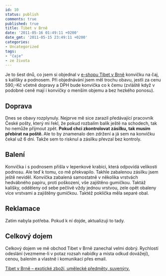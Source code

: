 ```yaml
---
id: 10
status: publish
comments: true
published: true
title: Tibet v Brně
date: '2011-05-16 01:49:11 +0200'
date_gmt: '2011-05-15 23:49:11 +0200'
categories:
- Uncategorized
tags:
- "čaje"
- ze života
---
```

<p>Je to šest dnů, co jsem si objednal v <a href="http://www.tibetvbrne.cz/cajova-souprava-s-lesklou-bilou-glazurou-hnede-teckovanou-p.aspx">e-shopu Tibet v Brně</a> konvičku na čaj, s kalíšky a podnosem. Při objednávání jsem měl trochu obavu, jestli za cenu 590,–Kč včetně dopravy a DPH bude konvička co k čemu (zvláště když v podobné ceně mají i konvičky o menším objemu a bez hezkého ponosu).</p>
<h2>Doprava</h2>
<p>Dnes se obavy rozplynuly. Nejprve mě sice zarazil předávající pracovník České pošty, který mi řekl, že pokud rozbalím balík ještě na schodech, tak ho nemůže přijmout zpět. <strong>Pokud chci zkontrolovat zásilku, tak musím přebírat na poště. </strong>Ale to by znamenalo den zdržení a já sem na konvičku čekal už 6 dní. Takže sem to risknul a zásilku převzal bez kontroly.</p>
<h2>Balení</h2>
<p>Konvička i s podnosem přišla v lepenkové krabici, která odpovídá velikosti podnosu. Ale teď k tomu, co mě překvapilo. Takhle zabalenou zásilku jsem ještě neviděl. Konvička zabalená samostatně v několika vrstvách hedvábného papíru, proti poškození, vše zajištěno gumičkou. Taktáž kalíšky, odděleny od sebe pečlivě vždy jednou vrstvou, zele opět obaleny více vrstvami a zajištěny gumičkou. Taktéž poklička měla separé obal.</p>
<h2>Reklamace</h2>
<p>Zatím nabyla potřeba. Pokud k ní dojde, aktualizuji to tady.</p>
<h2>Celkový dojem</h2>
<p>Celkový dojem ve mě obchod Tibet v Brně zanechal velmi dobrý. Rychlostí odeslání (vezmeme-li v potaz rozsah nabídky a místa odkud dovážejí), cenou, balením a vlastně i komunikací přes email.
<p><a href="http://www.tibetvbrne.cz/">Tibet v Brně – exotické zboží, umělecké předměty, suvenýry. </a></p>
